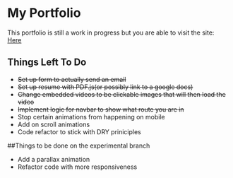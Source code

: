 # My Portfolio

This portfolio is still a work in progress but you are able to visit the site: [Here](https://joshua-maciel-portfolio.vercel.app/)

## Things Left To Do

+ ~~Set up form to actually send an email~~
+ ~~Set up resume with PDF.js(or possibly link to a google docs)~~
+ ~~Change embedded videos to be clickable images that will then load the video~~
+ ~~Implement logic for navbar to show what route you are in~~
+ Stop certain animations from happening on mobile
+ Add on scroll animations
+ Code refactor to stick with DRY priniciples

##Things to be done on the experimental branch
+ Add a parallax animation
+ Refactor code with more responsiveness
